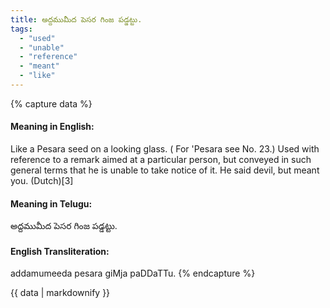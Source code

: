 ```yaml
---
title: అద్దముమీద పెసర గింజ పడ్డట్టు.
tags:
  - "used"
  - "unable"
  - "reference"
  - "meant"
  - "like"
---
```


{% capture data %}
#### Meaning in English:
Like a Pesara seed on a looking glass.
( For 'Pesara see No. 23.)
Used with reference to a remark aimed at a particular person, but conveyed in such general terms that he is unable to take notice of it.
He said devil, but meant you. (Dutch)[3]

#### Meaning in Telugu:
అద్దముమీద పెసర గింజ పడ్డట్టు.

#### English Transliteration:
addamumeeda pesara giMja paDDaTTu.
{% endcapture %}

{{ data | markdownify }}

